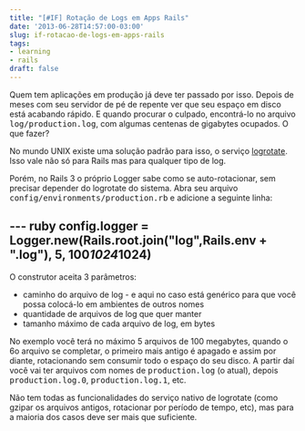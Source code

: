 ```yaml
---
title: "[#IF] Rotação de Logs em Apps Rails"
date: '2013-06-28T14:57:00-03:00'
slug: if-rotacao-de-logs-em-apps-rails
tags:
- learning
- rails
draft: false
---
```




Quem tem aplicações em produção já deve ter passado por isso. Depois de meses com seu servidor de pé de repente ver que seu espaço em disco está acabando rápido. E quando procurar o culpado, encontrá-lo no arquivo <tt>log/production.log</tt>, com algumas centenas de gigabytes ocupados. O que fazer?

No mundo UNIX existe uma solução padrão para isso, o serviço [logrotate](http://syntaxionist.rogerhub.com/rotate-rails-logs-with-logrotate.html). Isso vale não só para Rails mas para qualquer tipo de log.

Porém, no Rails 3 o próprio Logger sabe como se auto-rotacionar, sem precisar depender do logrotate do sistema. Abra seu arquivo <tt>config/environments/production.rb</tt> e adicione a seguinte linha:

--- ruby
config.logger = Logger.new(Rails.root.join("log",Rails.env + ".log"), 5, 100*1024*1024)
---

O construtor aceita 3 parâmetros:

* caminho do arquivo de log - e aqui no caso está genérico para que você possa colocá-lo em ambientes de outros nomes
* quantidade de arquivos de log que quer manter
* tamanho máximo de cada arquivo de log, em bytes

No exemplo você terá no máximo 5 arquivos de 100 megabytes, quando o 6o arquivo se completar, o primeiro mais antigo é apagado e assim por diante, rotacionando sem consumir todo o espaço do seu disco. A partir daí você vai ter arquivos com nomes de <tt>production.log</tt> (o atual), depois <tt>production.log.0</tt>, <tt>production.log.1</tt>, etc.

Não tem todas as funcionalidades do serviço nativo de logrotate (como gzipar os arquivos antigos, rotacionar por período de tempo, etc), mas para a maioria dos casos deve ser mais que suficiente.
